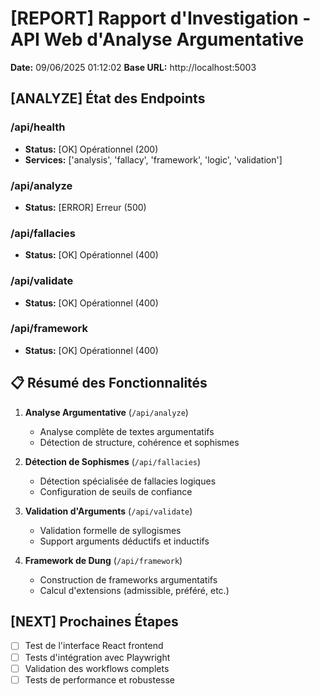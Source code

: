 # [REPORT] Rapport d'Investigation - API Web d'Analyse Argumentative

**Date:** 09/06/2025 01:12:02
**Base URL:** http://localhost:5003

## [ANALYZE] État des Endpoints

### /api/health
- **Status:** [OK] Opérationnel (200)
- **Services:** ['analysis', 'fallacy', 'framework', 'logic', 'validation']

### /api/analyze
- **Status:** [ERROR] Erreur (500)

### /api/fallacies
- **Status:** [OK] Opérationnel (400)

### /api/validate
- **Status:** [OK] Opérationnel (400)

### /api/framework
- **Status:** [OK] Opérationnel (400)


## 📋 Résumé des Fonctionnalités

1. **Analyse Argumentative** (`/api/analyze`)
   - Analyse complète de textes argumentatifs
   - Détection de structure, cohérence et sophismes

2. **Détection de Sophismes** (`/api/fallacies`)
   - Détection spécialisée de fallacies logiques
   - Configuration de seuils de confiance

3. **Validation d'Arguments** (`/api/validate`)
   - Validation formelle de syllogismes
   - Support arguments déductifs et inductifs

4. **Framework de Dung** (`/api/framework`)
   - Construction de frameworks argumentatifs
   - Calcul d'extensions (admissible, préféré, etc.)

## [NEXT] Prochaines Étapes

- [ ] Test de l'interface React frontend
- [ ] Tests d'intégration avec Playwright
- [ ] Validation des workflows complets
- [ ] Tests de performance et robustesse

